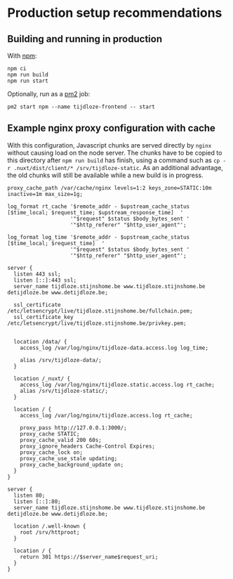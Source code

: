 # Production setup recommendations

## Building and running in production

With [npm](https://www.npmjs.com/):
```
npm ci
npm run build
npm run start
```

Optionally, run as a [pm2](https://pm2.keymetrics.io/) job:
```
pm2 start npm --name tijdloze-frontend -- start
```

## Example nginx proxy configuration with cache

With this configuration, Javascript chunks are served directly by `nginx` without causing load on the node server. The chunks have to be copied to this directory after `npm run build` has finish, using a command such as `cp -r .nuxt/dist/client/* /srv/tijdloze-static`. As an additional advantage, the old chunks will still be available while a new build is in progress. 

```
proxy_cache_path /var/cache/nginx levels=1:2 keys_zone=STATIC:10m inactive=1m max_size=1g;

log_format rt_cache '$remote_addr - $upstream_cache_status [$time_local; $request_time; $upstream_response_time]  '
                    '"$request" $status $body_bytes_sent '
                    '"$http_referer" "$http_user_agent"';

log_format log_time '$remote_addr - $upstream_cache_status [$time_local; $request_time]  '
                    '"$request" $status $body_bytes_sent '
                    '"$http_referer" "$http_user_agent"';

server {
  listen 443 ssl;
  listen [::]:443 ssl;
  server_name tijdloze.stijnshome.be www.tijdloze.stijnshome.be detijdloze.be www.detijdloze.be;

  ssl_certificate /etc/letsencrypt/live/tijdloze.stijnshome.be/fullchain.pem;
  ssl_certificate_key /etc/letsencrypt/live/tijdloze.stijnshome.be/privkey.pem;


  location /data/ {
    access_log /var/log/nginx/tijdloze-data.access.log log_time;
    
    alias /srv/tijdloze-data/;
  }

  location /_nuxt/ {
    access_log /var/log/nginx/tijdloze.static.access.log rt_cache;
    alias /srv/tijdloze-static/;
  }

  location / {
    access_log /var/log/nginx/tijdloze.access.log rt_cache;
    
    proxy_pass http://127.0.0.1:3000/;
    proxy_cache STATIC;
    proxy_cache_valid 200 60s;
    proxy_ignore_headers Cache-Control Expires;
    proxy_cache_lock on;
    proxy_cache_use_stale updating;
    proxy_cache_background_update on;
  }
}

server {
  listen 80;
  listen [::]:80;
  server_name tijdloze.stijnshome.be www.tijdloze.stijnshome.be detijdloze.be www.detijdloze.be;

  location /.well-known { 
    root /srv/httproot;
  }

  location / {
    return 301 https://$server_name$request_uri;
  }
}
```

